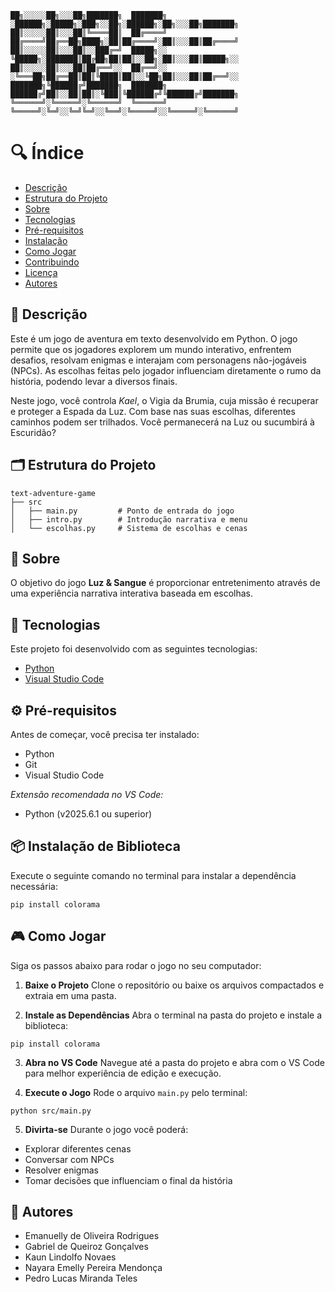 ```
██╗░░░░░██╗░░░██╗███████╗  ███████╗  ░██████╗░█████╗░███╗░░██╗░██████╗░██╗░░░██╗███████╗
██║░░░░░██║░░░██║╚════██║  ██╔════╝  ██╔════╝██╔══██╗████╗░██║██╔════╝░██║░░░██║██╔════╝
██║░░░░░██║░░░██║░░███╔═╝  █████╗░░  ╚█████╗░███████║██╔██╗██║██║░░██╗░██║░░░██║█████╗░░
██║░░░░░██║░░░██║██╔══╝░░  ██╔══╝░░  ░╚═══██╗██╔══██║██║╚████║██║░░╚██╗██║░░░██║██╔══╝░░
███████╗╚██████╔╝███████╗  ███████╗  ██████╔╝██║░░██║██║░╚███║╚██████╔╝╚██████╔╝███████╗
╚══════╝░╚═════╝░╚══════╝  ╚══════╝  ╚═════╝░╚═╝░░╚═╝╚═╝░░╚══╝░╚═════╝░░╚═════╝░╚══════╝
```

# 🔍 Índice

* [Descrição](#descrição)
* [Estrutura do Projeto](#estrutura-do-projeto)
* [Sobre](#sobre)
* [Tecnologias](#tecnologias)
* [Pré-requisitos](#pré-requisitos)
* [Instalação](#instalação)
* [Como Jogar](#como-jogar)
* [Contribuindo](#contribuindo)
* [Licença](#licença)
* [Autores](#autores)

## 📄 Descrição

Este é um jogo de aventura em texto desenvolvido em Python. O jogo permite que os jogadores explorem um mundo interativo, enfrentem desafios, resolvam enigmas e interajam com personagens não-jogáveis (NPCs). As escolhas feitas pelo jogador influenciam diretamente o rumo da história, podendo levar a diversos finais.

Neste jogo, você controla *Kael*, o Vigia da Brumia, cuja missão é recuperar e proteger a Espada da Luz. Com base nas suas escolhas, diferentes caminhos podem ser trilhados. Você permanecerá na Luz ou sucumbirá à Escuridão?

## 🗂️ Estrutura do Projeto

```
text-adventure-game
├── src
│   ├── main.py         # Ponto de entrada do jogo
│   ├── intro.py        # Introdução narrativa e menu
│   └── escolhas.py     # Sistema de escolhas e cenas
```

## 📌 Sobre

O objetivo do jogo **Luz & Sangue** é proporcionar entretenimento através de uma experiência narrativa interativa baseada em escolhas.

## 🚀 Tecnologias

Este projeto foi desenvolvido com as seguintes tecnologias:

* [Python](https://www.python.org)
* [Visual Studio Code](https://code.visualstudio.com/)

## ⚙️ Pré-requisitos

Antes de começar, você precisa ter instalado:

* Python
* Git
* Visual Studio Code

*Extensão recomendada no VS Code:*

* Python (v2025.6.1 ou superior)

## 📦 Instalação de Biblioteca

Execute o seguinte comando no terminal para instalar a dependência necessária:

```
pip install colorama
```

## 🎮 Como Jogar

Siga os passos abaixo para rodar o jogo no seu computador:

1. **Baixe o Projeto**
   Clone o repositório ou baixe os arquivos compactados e extraia em uma pasta.

2. **Instale as Dependências**
   Abra o terminal na pasta do projeto e instale a biblioteca:

```
pip install colorama
```

3. **Abra no VS Code**
   Navegue até a pasta do projeto e abra com o VS Code para melhor experiência de edição e execução.

4. **Execute o Jogo**
   Rode o arquivo `main.py` pelo terminal:

```
python src/main.py
```

5. **Divirta-se**
   Durante o jogo você poderá:

* Explorar diferentes cenas
* Conversar com NPCs
* Resolver enigmas
* Tomar decisões que influenciam o final da história

## 👤 Autores

* Emanuelly de Oliveira Rodrigues
* Gabriel de Queiroz Gonçalves
* Kaun Lindolfo Novaes
* Nayara Emelly Pereira Mendonça
* Pedro Lucas Miranda Teles
